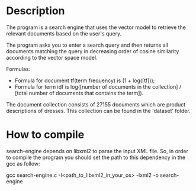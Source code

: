 Description
=============

The program is a search engine that uses the vector model to retrieve the relevant documents based on the user's query.

The program asks you to enter a search query and then returns all documents matching the query in decreasing order of cosine similarity according to the vector space model.

Formulas:
- Formula for document tf(term frequency) is (1 + log([tf]));
- Formula for term idf is log([number of documents in the collection] / [total number of documents that contains the term]).

The document collection consists of 27155 documents which are product descriptions of dresses. This collection can be found in the 'dataset' folder.

How to compile
=============

search-engine depends on libxml2 to parse the input XML file. So, in order to compile the program you should set the path to this dependency in the gcc as follow:

gcc search-engine.c -I<path_to_libxml2_in_your_os> -lxml2 -o search-engine
